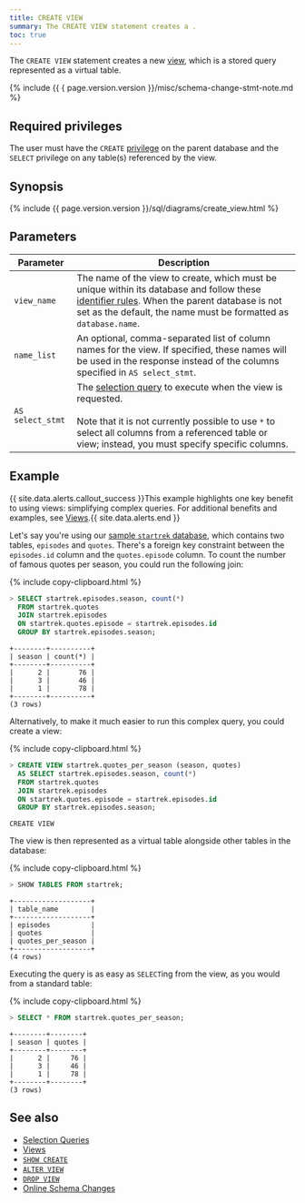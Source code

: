 ```yaml
---
title: CREATE VIEW
summary: The CREATE VIEW statement creates a .
toc: true
---
```


The `CREATE VIEW` statement creates a new [view](views.html), which is a stored query represented as a virtual table.

{%  include {{ { page.version.version  }}/misc/schema-change-stmt-note.md %}

## Required privileges

The user must have the `CREATE` [privilege](authorization.html#assign-privileges) on the parent database and the `SELECT` privilege on any table(s) referenced by the view.

## Synopsis

<section> {%  include {{  page.version.version  }}/sql/diagrams/create_view.html %} </section>

## Parameters

Parameter | Description
----------|------------
`view_name` | The name of the view to create, which must be unique within its database and follow these [identifier rules](keywords-and-identifiers.html#identifiers). When the parent database is not set as the default, the name must be formatted as `database.name`.
`name_list` | An optional, comma-separated list of column names for the view. If specified, these names will be used in the response instead of the columns specified in `AS select_stmt`.
`AS select_stmt` | The [selection query](selection-queries.html) to execute when the view is requested.<br><br>Note that it is not currently possible to use `*` to select all columns from a referenced table or view; instead, you must specify specific columns.

## Example

{{ site.data.alerts.callout_success }}This example highlights one key benefit to using views: simplifying complex queries. For additional benefits and examples, see <a href="views.html">Views</a>.{{ site.data.alerts.end }}

Let's say you're using our [sample `startrek` database](cockroach-gen.html#generate-example-data), which contains two tables, `episodes` and `quotes`. There's a foreign key constraint between the `episodes.id` column and the `quotes.episode` column. To count the number of famous quotes per season, you could run the following join:

{%  include copy-clipboard.html %}
~~~ sql
> SELECT startrek.episodes.season, count(*)
  FROM startrek.quotes
  JOIN startrek.episodes
  ON startrek.quotes.episode = startrek.episodes.id
  GROUP BY startrek.episodes.season;
~~~

~~~
+--------+----------+
| season | count(*) |
+--------+----------+
|      2 |       76 |
|      3 |       46 |
|      1 |       78 |
+--------+----------+
(3 rows)
~~~

Alternatively, to make it much easier to run this complex query, you could create a view:

{%  include copy-clipboard.html %}
~~~ sql
> CREATE VIEW startrek.quotes_per_season (season, quotes)
  AS SELECT startrek.episodes.season, count(*)
  FROM startrek.quotes
  JOIN startrek.episodes
  ON startrek.quotes.episode = startrek.episodes.id
  GROUP BY startrek.episodes.season;
~~~

~~~
CREATE VIEW
~~~

The view is then represented as a virtual table alongside other tables in the database:

{%  include copy-clipboard.html %}
~~~ sql
> SHOW TABLES FROM startrek;
~~~

~~~
+-------------------+
| table_name        |
+-------------------+
| episodes          |
| quotes            |
| quotes_per_season |
+-------------------+
(4 rows)
~~~

Executing the query is as easy as `SELECT`ing from the view, as you would from a standard table:

{%  include copy-clipboard.html %}
~~~ sql
> SELECT * FROM startrek.quotes_per_season;
~~~

~~~
+--------+--------+
| season | quotes |
+--------+--------+
|      2 |     76 |
|      3 |     46 |
|      1 |     78 |
+--------+--------+
(3 rows)
~~~

## See also

- [Selection Queries](selection-queries.html)
- [Views](views.html)
- [`SHOW CREATE`](show-create.html)
- [`ALTER VIEW`](alter-view.html)
- [`DROP VIEW`](drop-view.html)
- [Online Schema Changes](online-schema-changes.html)
